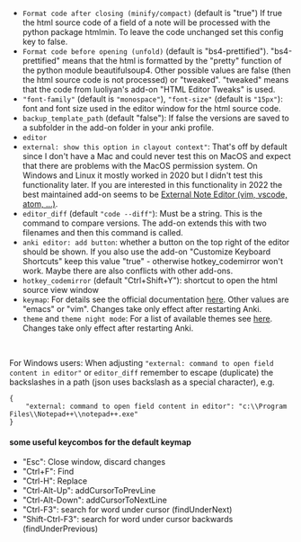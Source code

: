 - `Format code after closing (minify/compact)` (default is "true") If true the html source code of a field of a note will be processed with the python package htmlmin. To leave the code unchanged set this config key to false.
- `Format code before opening (unfold)` (default is "bs4-prettified"). "bs4-prettified" means that the html is formatted by the "pretty" function of the python module beautifulsoup4. Other possible values are false (then the html source code is not processed) or "tweaked". "tweaked" means that the code from luoliyan's add-on "HTML Editor Tweaks" is used.
- `"font-family"` (default is `"monospace"`), `"font-size"` (default is `"15px"`): font and font size used in the editor window for the html source code.
- `backup_template_path` (default "false"): If false the versions are saved to a subfolder in the add-on folder in your anki profile.
- `editor`
- `external: show this option in clayout context"`: That's off by default since I don't have a Mac and could never test this on MacOS and expect that there are problems with the MacOS permission system. On Windows and Linux it mostly worked in 2020 but I didn't test this functionality later. If you are interested in this functionality in 2022 the best maintained add-on seems to be [External Note Editor (vim, vscode, atom, ...)](https://ankiweb.net/shared/info/704320065).
- `editor_diff` (default `"code --diff"`): Must be a string. This is the command to compare versions. The add-on extends this with two filenames and then this command is called.
- `anki editor: add button`: whether a button on the top right of the editor should be shown. If you also use the add-on "Customize Keyboard Shortcuts" keep this value "true" - otherwise hotkey_codemirror won't work. Maybe there are also conflicts with other add-ons.
- `hotkey_codemirror` (default "Ctrl+Shift+Y"): shortcut to open the html source view window
- `keymap`: For details see the official documentation [here](https://codemirror.net/doc/manual.html#keymaps). Other values are "emacs" or "vim". Changes take only effect after restarting Anki.
- `theme` and `theme night mode`: For a list of available themes see [here](https://codemirror.net/demo/theme.html). Changes take only effect after restarting Anki.

&nbsp;

For Windows users: When adjusting `"external: command to open field content in editor"` or `editor_diff` remember to escape (duplicate) the backslashes in a path (json uses backslash as a special character), e.g.

    {
        "external: command to open field content in editor": "c:\\Program Files\\Notepad++\\notepad++.exe"
    }


#### some useful keycombos for the default keymap

- "Esc": Close window, discard changes
- "Ctrl+F": Find
- "Ctrl-H": Replace
- "Ctrl-Alt-Up": addCursorToPrevLine
- "Ctrl-Alt-Down": addCursorToNextLine
- "Ctrl-F3": search for word under cursor (findUnderNext)
- "Shift-Ctrl-F3": search for word under cursor backwards (findUnderPrevious)
